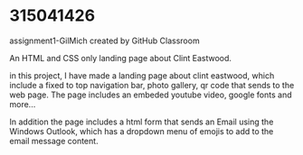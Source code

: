 # 315041426
assignment1-GilMich created by GitHub Classroom

An HTML and CSS only landing page about Clint Eastwood.

in this project, I have made a landing page about clint eastwood, which include a fixed to top navigation bar, photo gallery, qr code that sends to the web page.
The page includes an embeded youtube video, google fonts and more...

In addition the page includes a html form that sends an Email using the Windows Outlook, which has a dropdown menu of emojis to add to the email message content.

